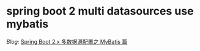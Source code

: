 # spring boot 2 multi datasources use mybatis

*Blog:* [Spring Boot 2.x 多数据源配置之 MyBatis 篇](https://www.cnblogs.com/victorbu/p/10983184.html)

